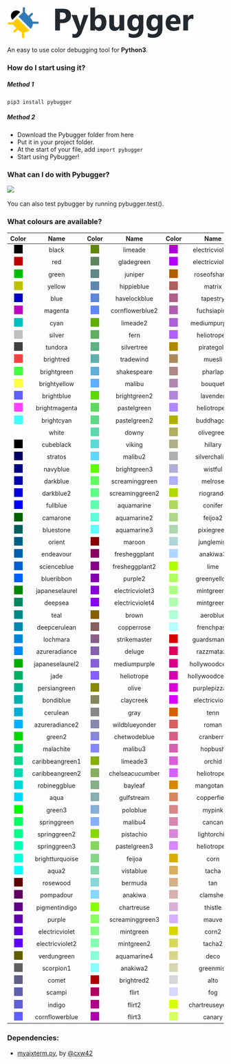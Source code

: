![](/image/pybugger.png)

An easy to use color debugging tool for **Python3**.

### How do I start using it?

##### Method 1
`pip3 install pybugger`

##### Method 2
- Download the Pybugger folder from here
- Put it in your project folder.
- At the start of your file, add `import pybugger`
- Start using Pybugger!

### What can I do with Pybugger?

![](https://i.imgur.com/2VqHoFt.png)

You can also test pybugger by running pybugger.test().

### What colours are available?

**Color**|**Name**|**Color**|**Name**|**Color**|**Name**|**Color**|**Name**
:-----:|:-----:|:-----:|:-----:|:-----:|:-----:|:-----:|:-----:
![](/image/black.png)|black|![](/image/limeade.png)|limeade|![](/image/electricviolet5.png)|electricviolet5|![](/image/honeysuckle.png)|honeysuckle
![](/image/red.png)|red|![](/image/gladegreen.png)|gladegreen|![](/image/electricviolet6.png)|electricviolet6|![](/image/reef.png)|reef
![](/image/green.png)|green|![](/image/juniper.png)|juniper|![](/image/roseofsharon.png)|roseofsharon|![](/image/snowymint.png)|snowymint
![](/image/yellow.png)|yellow|![](/image/hippieblue.png)|hippieblue|![](/image/matrix.png)|matrix|![](/image/oysterbay.png)|oysterbay
![](/image/blue.png)|blue|![](/image/havelockblue.png)|havelockblue|![](/image/tapestry.png)|tapestry|![](/image/fullred.png)|fullred
![](/image/magenta.png)|magenta|![](/image/cornflowerblue2.png)|cornflowerblue2|![](/image/fuchsiapink.png)|fuchsiapink|![](/image/rose.png)|rose
![](/image/cyan.png)|cyan|![](/image/limeade2.png)|limeade2|![](/image/mediumpurple2.png)|mediumpurple2|![](/image/rose2.png)|rose2
![](/image/silver.png)|silver|![](/image/fern.png)|fern|![](/image/heliotrope2.png)|heliotrope2|![](/image/hollywoodcerise3.png)|hollywoodcerise3
![](/image/tundora.png)|tundora|![](/image/silvertree.png)|silvertree|![](/image/pirategold.png)|pirategold|![](/image/purplepizzazz2.png)|purplepizzazz2
![](/image/brightred.png)|brightred|![](/image/tradewind.png)|tradewind|![](/image/muesli.png)|muesli|![](/image/fuchsia.png)|fuchsia
![](/image/brightgreen.png)|brightgreen|![](/image/shakespeare.png)|shakespeare|![](/image/pharlap.png)|pharlap|![](/image/blazeorange.png)|blazeorange
![](/image/brightyellow.png)|brightyellow|![](/image/malibu.png)|malibu|![](/image/bouquet.png)|bouquet|![](/image/bittersweet.png)|bittersweet
![](/image/brightblue.png)|brightblue|![](/image/brightgreen2.png)|brightgreen2|![](/image/lavender.png)|lavender|![](/image/wildwatermelon.png)|wildwatermelon
![](/image/brightmagenta.png)|brightmagenta|![](/image/pastelgreen.png)|pastelgreen|![](/image/heliotrope3.png)|heliotrope3|![](/image/hotpink.png)|hotpink
![](/image/brightcyan.png)|brightcyan|![](/image/pastelgreen2.png)|pastelgreen2|![](/image/buddhagold.png)|buddhagold|![](/image/hotpink2.png)|hotpink2
![](/image/white.png)|white|![](/image/downy.png)|downy|![](/image/olivegreen.png)|olivegreen|![](/image/pinkflamingo.png)|pinkflamingo
![](/image/cubeblack.png)|cubeblack|![](/image/viking.png)|viking|![](/image/hillary.png)|hillary|![](/image/flushorange.png)|flushorange
![](/image/stratos.png)|stratos|![](/image/malibu2.png)|malibu2|![](/image/silverchalice.png)|silverchalice|![](/image/salmon.png)|salmon
![](/image/navyblue.png)|navyblue|![](/image/brightgreen3.png)|brightgreen3|![](/image/wistful.png)|wistful|![](/image/vividtangerine.png)|vividtangerine
![](/image/darkblue.png)|darkblue|![](/image/screaminggreen.png)|screaminggreen|![](/image/melrose.png)|melrose|![](/image/pinksalmon.png)|pinksalmon
![](/image/darkblue2.png)|darkblue2|![](/image/screaminggreen2.png)|screaminggreen2|![](/image/riogrande.png)|riogrande|![](/image/lavenderrose.png)|lavenderrose
![](/image/fullblue.png)|fullblue|![](/image/aquamarine.png)|aquamarine|![](/image/conifer.png)|conifer|![](/image/blushpink.png)|blushpink
![](/image/camarone.png)|camarone|![](/image/aquamarine2.png)|aquamarine2|![](/image/feijoa2.png)|feijoa2|![](/image/yellowsea.png)|yellowsea
![](/image/bluestone.png)|bluestone|![](/image/aquamarine3.png)|aquamarine3|![](/image/pixiegreen.png)|pixiegreen|![](/image/texasrose.png)|texasrose
![](/image/orient.png)|orient|![](/image/maroon.png)|maroon|![](/image/junglemist.png)|junglemist|![](/image/hitpink.png)|hitpink
![](/image/endeavour.png)|endeavour|![](/image/fresheggplant.png)|fresheggplant|![](/image/anakiwa3.png)|anakiwa3|![](/image/sundown.png)|sundown
![](/image/scienceblue.png)|scienceblue|![](/image/fresheggplant2.png)|fresheggplant2|![](/image/lime.png)|lime|![](/image/cottoncandy.png)|cottoncandy
![](/image/blueribbon.png)|blueribbon|![](/image/purple2.png)|purple2|![](/image/greenyellow.png)|greenyellow|![](/image/lavenderrose2.png)|lavenderrose2
![](/image/japaneselaurel.png)|japaneselaurel|![](/image/electricviolet3.png)|electricviolet3|![](/image/mintgreen3.png)|mintgreen3|![](/image/gold.png)|gold
![](/image/deepsea.png)|deepsea|![](/image/electricviolet4.png)|electricviolet4|![](/image/mintgreen4.png)|mintgreen4|![](/image/dandelion.png)|dandelion
![](/image/teal.png)|teal|![](/image/brown.png)|brown|![](/image/aeroblue.png)|aeroblue|![](/image/grandis.png)|grandis
![](/image/deepcerulean.png)|deepcerulean|![](/image/copperrose.png)|copperrose|![](/image/frenchpass.png)|frenchpass|![](/image/caramel.png)|caramel
![](/image/lochmara.png)|lochmara|![](/image/strikemaster.png)|strikemaster|![](/image/guardsmanred.png)|guardsmanred|![](/image/cosmos.png)|cosmos
![](/image/azureradiance.png)|azureradiance|![](/image/deluge.png)|deluge|![](/image/razzmatazz.png)|razzmatazz|![](/image/pinklace.png)|pinklace
![](/image/japaneselaurel2.png)|japaneselaurel2|![](/image/mediumpurple.png)|mediumpurple|![](/image/hollywoodcerise.png)|hollywoodcerise|![](/image/fullyellow.png)|fullyellow
![](/image/jade.png)|jade|![](/image/heliotrope.png)|heliotrope|![](/image/hollywoodcerise2.png)|hollywoodcerise2|![](/image/laserlemon.png)|laserlemon
![](/image/persiangreen.png)|persiangreen|![](/image/olive.png)|olive|![](/image/purplepizzazz.png)|purplepizzazz|![](/image/dolly.png)|dolly
![](/image/bondiblue.png)|bondiblue|![](/image/claycreek.png)|claycreek|![](/image/electricviole6.png)|electricviole6|![](/image/portafino.png)|portafino
![](/image/cerulean.png)|cerulean|![](/image/gray.png)|gray|![](/image/tenn.png)|tenn|![](/image/cumulus.png)|cumulus
![](/image/azureradiance2.png)|azureradiance2|![](/image/wildblueyonder.png)|wildblueyonder|![](/image/roman.png)|roman|![](/image/cubewhite.png)|cubewhite
![](/image/green2.png)|green2|![](/image/chetwodeblue.png)|chetwodeblue|![](/image/cranberry.png)|cranberry|![](/image/codgray1.png)|codgray1
![](/image/malachite.png)|malachite|![](/image/malibu3.png)|malibu3|![](/image/hopbush.png)|hopbush|![](/image/codgray2.png)|codgray2
![](/image/caribbeangreen1.png)|caribbeangreen1|![](/image/limeade3.png)|limeade3|![](/image/orchid.png)|orchid|![](/image/codgray3.png)|codgray3
![](/image/caribbeangreen2.png)|caribbeangreen2|![](/image/chelseacucumber.png)|chelseacucumber|![](/image/heliotrope4.png)|heliotrope4|![](/image/mineshaft1.png)|mineshaft1
![](/image/robineggblue.png)|robineggblue|![](/image/bayleaf.png)|bayleaf|![](/image/mangotango.png)|mangotango|![](/image/mineshaft2.png)|mineshaft2
![](/image/aqua.png)|aqua|![](/image/gulfstream.png)|gulfstream|![](/image/copperfield.png)|copperfield|![](/image/mineshaft3.png)|mineshaft3
![](/image/green3.png)|green3|![](/image/poloblue.png)|poloblue|![](/image/mypink.png)|mypink|![](/image/tundora1.png)|tundora1
![](/image/springgreen.png)|springgreen|![](/image/malibu4.png)|malibu4|![](/image/cancan.png)|cancan|![](/image/tundora2.png)|tundora2
![](/image/springgreen2.png)|springgreen2|![](/image/pistachio.png)|pistachio|![](/image/lightorchid.png)|lightorchid|![](/image/scorpion2.png)|scorpion2
![](/image/springgreen3.png)|springgreen3|![](/image/pastelgreen3.png)|pastelgreen3|![](/image/heliotrope5.png)|heliotrope5|![](/image/dovegray1.png)|dovegray1
![](/image/brightturquoise.png)|brightturquoise|![](/image/feijoa.png)|feijoa|![](/image/corn.png)|corn|![](/image/dovegray2.png)|dovegray2
![](/image/aqua2.png)|aqua2|![](/image/vistablue.png)|vistablue|![](/image/tacha.png)|tacha|![](/image/boulder.png)|boulder
![](/image/rosewood.png)|rosewood|![](/image/bermuda.png)|bermuda|![](/image/tan.png)|tan|![](/image/gray1.png)|gray1
![](/image/pompadour.png)|pompadour|![](/image/anakiwa.png)|anakiwa|![](/image/clamshell.png)|clamshell|![](/image/gray2.png)|gray2
![](/image/pigmentindigo.png)|pigmentindigo|![](/image/chartreuse.png)|chartreuse|![](/image/thistle.png)|thistle|![](/image/dustygray.png)|dustygray
![](/image/purple.png)|purple|![](/image/screaminggreen3.png)|screaminggreen3|![](/image/mauve.png)|mauve|![](/image/silverchalice2.png)|silverchalice2
![](/image/electricviolet.png)|electricviolet|![](/image/mintgreen.png)|mintgreen|![](/image/corn2.png)|corn2|![](/image/silverchalice3.png)|silverchalice3
![](/image/electricviolet2.png)|electricviolet2|![](/image/mintgreen2.png)|mintgreen2|![](/image/tacha2.png)|tacha2|![](/image/silverchalice4.png)|silverchalice4
![](/image/verdungreen.png)|verdungreen|![](/image/aquamarine4.png)|aquamarine4|![](/image/deco.png)|deco|![](/image/silver2.png)|silver2
![](/image/scorpion1.png)|scorpion1|![](/image/anakiwa2.png)|anakiwa2|![](/image/greenmist.png)|greenmist|![](/image/silver3.png)|silver3
![](/image/comet.png)|comet|![](/image/brightred2.png)|brightred2|![](/image/alto.png)|alto|![](/image/alto2.png)|alto2
![](/image/scampi.png)|scampi|![](/image/flirt.png)|flirt|![](/image/fog.png)|fog|![](/image/alto3.png)|alto3
![](/image/indigo.png)|indigo|![](/image/flirt2.png)|flirt2|![](/image/chartreuseyellow.png)|chartreuseyellow|![](/image/mercury.png)|mercury
![](/image/cornflowerblue.png)|cornflowerblue|![](/image/flirt3.png)|flirt3|![](/image/canary.png)|canary|![](/image/gallery.png)|gallery

### Dependencies:
- [myaixterm.py](https://stackoverflow.com/a/46851467/2188011), by [@cxw42](https://github.com/cxw42)
